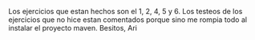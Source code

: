 Los ejercicios que estan hechos son el 1, 2, 4, 5 y 6. Los testeos de los ejercicios que no hice estan comentados porque sino me rompia todo al instalar el proyecto maven. 
Besitos, 
Ari
